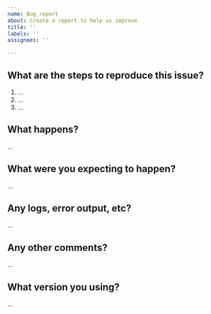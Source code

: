 ```yaml
---
name: Bug report
about: Create a report to help us improve
title: ''
labels: ''
assignees: ''

---
```


<!-- Thanks for reporting an issue! Please make sure you click the link above to view the issue guidelines, then fill out the blanks below. -->

What are the steps to reproduce this issue?
-------------------------------------------
1. …
2. …
3. …

What happens?
-------------
…

What were you expecting to happen?
----------------------------------
…

Any logs, error output, etc?
----------------------------
<!-- If it’s long, please paste to https://gist.github.com/ and insert the link here. -->
…

Any other comments?
-------------------
…

What version you using?
----------------------------------------
…
